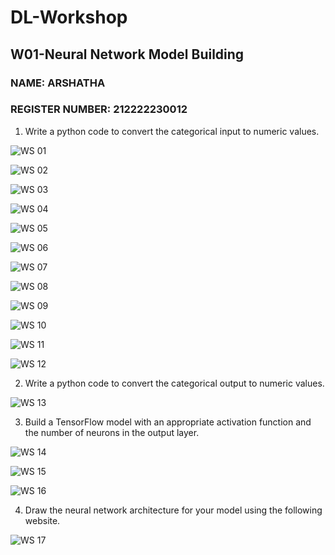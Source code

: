 # DL-Workshop
## W01-Neural Network Model Building

### NAME: ARSHATHA
### REGISTER NUMBER: 212222230012

1. Write a python code to convert the categorical input to numeric values.

![WS 01](https://github.com/arshatha-palanivel/DL-Workshop/assets/118682484/ec899d9d-f9c2-47c3-9e80-2dd183869361)

![WS 02](https://github.com/arshatha-palanivel/DL-Workshop/assets/118682484/bde82040-cf62-4789-8d8f-498b38477e1d)

![WS 03](https://github.com/arshatha-palanivel/DL-Workshop/assets/118682484/0172a9e2-0f1f-49cd-8428-5d30f0450dad)

![WS 04](https://github.com/arshatha-palanivel/DL-Workshop/assets/118682484/86a24a65-d2b1-4548-bb11-506ef5a7eccf)

![WS 05](https://github.com/arshatha-palanivel/DL-Workshop/assets/118682484/71e79d5d-fc08-4de6-bfbf-d8369c07e3c0)

![WS 06](https://github.com/arshatha-palanivel/DL-Workshop/assets/118682484/563c930f-563f-40fb-8362-38c3878805c6)

![WS 07](https://github.com/arshatha-palanivel/DL-Workshop/assets/118682484/64c900a0-1aad-4345-9c8c-e395869a94c1)

![WS 08](https://github.com/arshatha-palanivel/DL-Workshop/assets/118682484/402a048a-9cb7-48f6-8d54-afbae445116e)

![WS 09](https://github.com/arshatha-palanivel/DL-Workshop/assets/118682484/82f499a5-cdd3-4809-ad6b-e84f0298f4c3)

![WS 10](https://github.com/arshatha-palanivel/DL-Workshop/assets/118682484/b8e133cd-7707-409c-a8c9-08e557c9c273)

![WS 11](https://github.com/arshatha-palanivel/DL-Workshop/assets/118682484/57808d89-2ee6-44c1-8220-2484f02757e2)

![WS 12](https://github.com/arshatha-palanivel/DL-Workshop/assets/118682484/13a4b652-41e1-49c0-95a0-c25a8d4576c8)

2. Write a python code to convert the categorical output to numeric values.

![WS 13](https://github.com/arshatha-palanivel/DL-Workshop/assets/118682484/aa5fd03c-8005-4803-955a-ddb816263344)

3. Build a TensorFlow model with an appropriate activation function and the number of neurons in the output layer.

![WS 14](https://github.com/arshatha-palanivel/DL-Workshop/assets/118682484/e0cbf597-d2af-43ff-b83a-10861af82eab)

![WS 15](https://github.com/arshatha-palanivel/DL-Workshop/assets/118682484/d3a815b9-db23-42d0-ab08-814bc42395ea)

![WS 16](https://github.com/arshatha-palanivel/DL-Workshop/assets/118682484/751883df-5726-4af5-a460-0c69b739a1d7)

4. Draw the neural network architecture for your model using the following website.

![WS 17](https://github.com/arshatha-palanivel/DL-Workshop/assets/118682484/b25a0767-783a-4dce-aa6e-2815ae633a1d)


